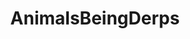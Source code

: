 ---
title: AnimalsBeingDerps
crosslinks:
- livven
- aww
- instant_regret
- funny
- uglypuppers
- StoppedWorking
- StartledCats
- teefies
- rarepuppers
- cats
- FullScorpion
- OutOfTheLoop
- WhatsWrongWithYourDog
- geckos
- youseeingthisshit
- TheCatTrapIsWorking
- redpandas
- gifsthatkeepongiving
- hmmm
- animalssmiling
---